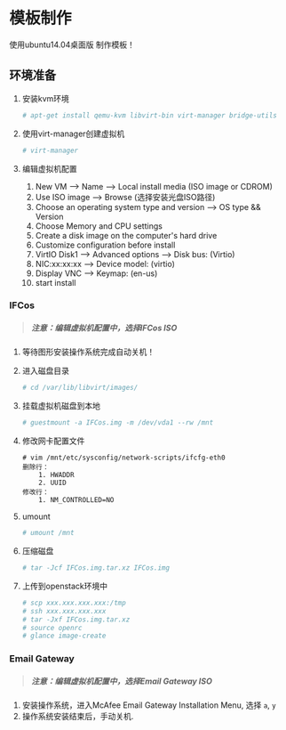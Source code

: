 # 模板制作
使用ubuntu14.04桌面版 制作模板！
## 环境准备

1. 安装kvm环境

	```bash
	# apt-get install qemu-kvm libvirt-bin virt-manager bridge-utils
	```
	
2. 使用virt-manager创建虚拟机

	```bash
	# virt-manager
	```
	
3. 编辑虚拟机配置
	1. New VM --> Name --> Local install media (ISO image or CDROM)
	2. Use ISO image --> Browse (选择安装光盘ISO路径)
	3. Choose an operating system type and version --> OS type && Version
	4. Choose Memory and CPU settings 
	5. Create a disk image on the computer's hard drive
	6. Customize configuration before install
	7. VirtIO Disk1 --> Advanced options --> Disk bus: (Virtio)
	8. NIC:xx:xx:xx --> Device model: (virtio)
	8. Display VNC --> Keymap: (en-us)
	9. start install
	
### IFCos

> ##### 注意：编辑虚拟机配置中，选择IFCos ISO


1. 等待图形安装操作系统完成自动关机！
2. 进入磁盘目录

	```bash
	# cd /var/lib/libvirt/images/
	```

3. 挂载虚拟机磁盘到本地

	```bash
	# guestmount -a IFCos.img -m /dev/vda1 --rw /mnt
	```

4. 修改网卡配置文件

	```
	# vim /mnt/etc/sysconfig/network-scripts/ifcfg-eth0
	删除行：
		1. HWADDR
		2. UUID
	修改行：
		1. NM_CONTROLLED=NO
	```
	
5. umount
	
	```bash
	# umount /mnt
	```
	
6. 压缩磁盘

	```bash
	# tar -Jcf IFCos.img.tar.xz IFCos.img
	```

7. 上传到openstack环境中
	
	```bash
	# scp xxx.xxx.xxx.xxx:/tmp
	# ssh xxx.xxx.xxx.xxx
	# tar -Jxf IFCos.img.tar.xz
	# source openrc
	# glance image-create 
	```

### Email Gateway

> ##### 注意：编辑虚拟机配置中，选择Email Gateway ISO

1. 安装操作系统，进入McAfee Email Gateway Installation Menu, 选择 `a`, `y`
2. 操作系统安装结束后，手动关机.
	



